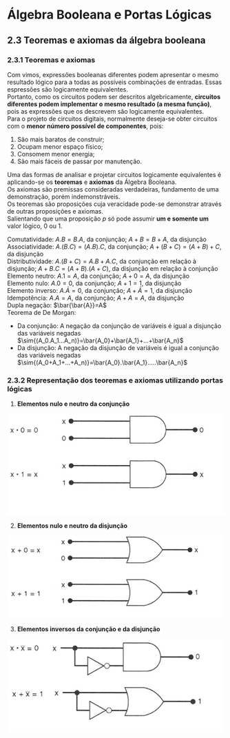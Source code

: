 # Álgebra Booleana e Portas Lógicas

## 2.3 Teoremas e axiomas da álgebra booleana

### 2.3.1 Teoremas e axiomas
Com vimos, expressões booleanas diferentes podem apresentar o mesmo resultado lógico para a todas as possíveis combinações de entradas.
Essas espressões são logicamente equivalentes.   
Portanto, como os circuitos podem ser descritos algebricamente, **circuitos diferentes podem implementar o mesmo resultado (a mesma função)**,
pois as expressões que os descrevem são logicamente equivalentes.  
Para o projeto de circuitos digitais, normalmente deseja-se obter circuitos com o **menor número possível de componentes**, pois:
1. São mais baratos de construir;
2. Ocupam menor espaço físico;
3. Consomem menor energia;
4. São mais fáceis de passar por manutenção.  


Uma das formas de analisar e projetar circuitos logicamente equivalentes é aplicando-se os **teoremas** e **axiomas** da Álgebra Booleana.  
Os axiomas são premissas consideradas verdadeiras, fundamento de uma demonstração, porém indemonstráveis.  
Os teoremas são proposições cuja veracidade pode-se demonstrar através de outras proposições e axiomas.  
Salientando que uma proposição *p* só pode assumir **um e somente um** valor lógico, 0 ou 1.

Comutatividade: $A.B=B.A$, da conjunção; $A+B=B+A$, da disjunção  
Associatividade: $A.(B.C)=(A.B).C$, da conjunção; $A+(B+C)=(A+B)+C$, da disjunção    
Distributividade: $A.(B+C)=A.B+A.C$, da conjunção em relação à disjunção; $A+B.C=(A+B).(A+C)$, da disjunção em relação à conjunção  
Elemento neutro: $A.1=A$, da conjunção; $A+0=A$, da disjunção  
Elemento nulo: $A.0=0$, da conjunção; $A+1=1$, da disjunção  
Elemento inverso: $A.\bar{A}=0$, da conjunção; $A+\bar{A}=1$, da disjunção  
Idempotência: $A.A=A$, da conjunção; $A+A=A$, da disjunção  
Dupla negação: $\bar{\bar{A}}=A$  
Teorema de De Morgan:
- Da conjunção: A negação da conjunção de variáveis é igual a disjunção das variáveis negadas  
$\sim{(A_0.A_1...A_n)}=\bar{A_0}+\bar{A_1}+...+\bar{A_n}$
- Da disjunção: A negação da disjunção de variáveis é igual a conjunção das variáveis negadas  
$\sim{(A_0+A_1+...+A_n)}=\bar{A_0}.\bar{A_1}.....\bar{A_n}$

### 2.3.2 Representação dos teoremas e axiomas utilizando portas lógicas

1. **Elementos nulo e neutro da conjunção**  

![Elementos nulo e neutro da conjunção](/sisdig_aulas/images_sisdig/nulo_conjuncao.jpg)

2. **Elementos nulo e neutro da disjunção**  

![Elementos nulo e neutro da conjunção](/sisdig_aulas/images_sisdig/nulo_disjuncao.jpg)

3. **Elementos inversos da conjunção e da disjunção**  

![Elementos inversos](/sisdig_aulas/images_sisdig/inverso.jpg)










